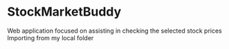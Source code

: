 # StockMarketBuddy

Web application focused on assisting in checking the selected stock prices
Importing from my local folder
